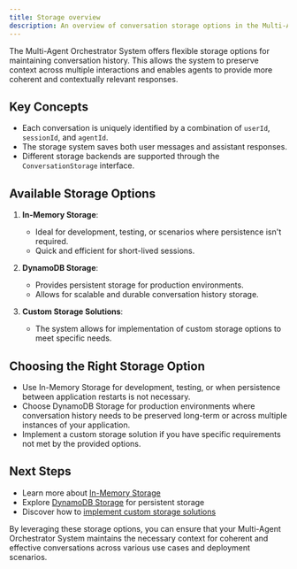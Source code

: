 ```yaml
---
title: Storage overview
description: An overview of conversation storage options in the Multi-Agent Orchestrator System
---
```


The Multi-Agent Orchestrator System offers flexible storage options for maintaining conversation history. This allows the system to preserve context across multiple interactions and enables agents to provide more coherent and contextually relevant responses.

## Key Concepts

- Each conversation is uniquely identified by a combination of `userId`, `sessionId`, and `agentId`.
- The storage system saves both user messages and assistant responses.
- Different storage backends are supported through the `ConversationStorage` interface.

## Available Storage Options

1. **In-Memory Storage**:
   - Ideal for development, testing, or scenarios where persistence isn't required.
   - Quick and efficient for short-lived sessions.

2. **DynamoDB Storage**:
   - Provides persistent storage for production environments.
   - Allows for scalable and durable conversation history storage.

3. **Custom Storage Solutions**:
   - The system allows for implementation of custom storage options to meet specific needs.

## Choosing the Right Storage Option

- Use In-Memory Storage for development, testing, or when persistence between application restarts is not necessary.
- Choose DynamoDB Storage for production environments where conversation history needs to be preserved long-term or across multiple instances of your application.
- Implement a custom storage solution if you have specific requirements not met by the provided options.

## Next Steps

- Learn more about [In-Memory Storage](/multi-agent-orchestrator/storage/in-memory)
- Explore [DynamoDB Storage](/multi-agent-orchestrator/storage/dynamodb) for persistent storage
- Discover how to [implement custom storage solutions](/multi-agent-orchestrator/storage/custom)

By leveraging these storage options, you can ensure that your Multi-Agent Orchestrator System maintains the necessary context for coherent and effective conversations across various use cases and deployment scenarios.